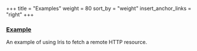 +++
title = "Examples"
weight = 80
sort_by = "weight"
insert_anchor_links = "right"
+++

### [Example](/system/kernel/iris/examples/example)

An example of using Iris to fetch a remote HTTP resource.

